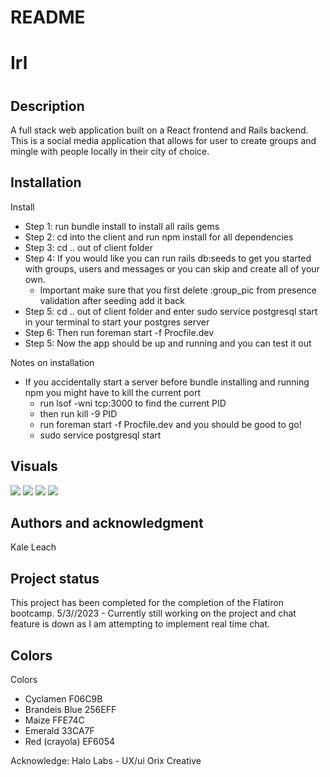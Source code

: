 # README

<h1>Irl<h1>

  
<h2>Description</h2>
A full stack web application built on a React frontend and Rails backend. This is a social media application that allows for user to create groups and mingle with people locally in their city of choice.


<h2>Installation</h2>

Install
- Step 1: run bundle install to install all rails gems
- Step 2: cd into the client and run npm install for all dependencies 
- Step 3: cd .. out of client folder
- Step 4: If you would like you can run rails db:seeds to get you started with groups, users and messages or you can skip and create all of your own.
  - Important make sure that you first delete :group_pic from presence validation after seeding add it back 
- Step 5: cd .. out of client folder and enter sudo service postgresql start in your terminal to start your postgres server
- Step 6: Then run foreman start -f Procfile.dev
- Step 5: Now the app should be up and running and you can test it out

Notes on installation
- If you accidentally start a server before bundle installing and running npm you might have to kill the current port
  - run lsof -wni tcp:3000 to find the current PID
  - then run  kill -9 PID
  - run foreman start -f Procfile.dev and you should be good to go!
  - sudo service postgresql start
 
<h2>Visuals</h2>
<img src = "https://media3.giphy.com/media/UJqH7QvokoFXnuCIpQ/giphy.gif" style=/>
<img src = "https://media4.giphy.com/media/3eLjKYrnf5HKR3GISk/giphy.gif" />
<img src = "https://media1.giphy.com/media/jxjNmjgIfTmqKAQig5/giphy.gif" />
<img src = "https://media2.giphy.com/media/1GdBdnUKN5mURZ17au/giphy.gif" />


<h2>Authors and acknowledgment</h2>
Kale Leach


<h2>Project status</h2>
This project has been completed for the completion of the Flatiron bootcamp.
5/3//2023 - Currently still working on the project and chat feature is down as I am attempting to implement real time chat.

<h2>Colors</h2>

Colors 
  - Cyclamen F06C9B
  - Brandeis Blue 256EFF
  - Maize FFE74C
  - Emerald 33CA7F
  - Red (crayola) EF6054


Acknowledge: 
Halo Labs - UX/ui
Orix Creative

